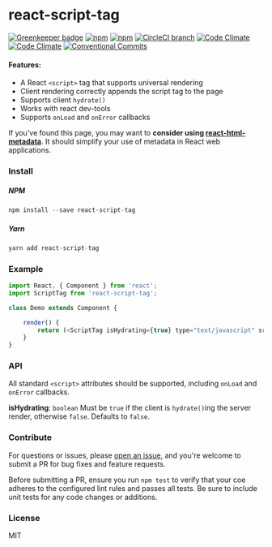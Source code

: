 # react-script-tag

[![Greenkeeper badge](https://badges.greenkeeper.io/adam-26/react-script-tag.svg)](https://greenkeeper.io/)
[![npm](https://img.shields.io/npm/v/react-script-tag.svg)](https://www.npmjs.com/package/react-script-tag)
[![npm](https://img.shields.io/npm/dm/react-script-tag.svg)](https://www.npmjs.com/package/react-script-tag)
[![CircleCI branch](https://img.shields.io/circleci/project/github/adam-26/react-script-tag/master.svg)](https://circleci.com/gh/adam-26/react-script-tag/tree/master)
[![Code Climate](https://img.shields.io/codeclimate/coverage/github/adam-26/react-script-tag.svg)](https://codeclimate.com/github/adam-26/react-script-tag)
[![Code Climate](https://img.shields.io/codeclimate/github/adam-26/react-script-tag.svg)](https://codeclimate.com/github/adam-26/react-script-tag)
[![Conventional Commits](https://img.shields.io/badge/Conventional%20Commits-1.0.0-yellow.svg)](https://conventionalcommits.org)


#### Features:
 * A React `<script>` tag that supports universal rendering
 * Client rendering correctly appends the script tag to the page
 * Supports client `hydrate()`
 * Works with react dev-tools
 * Supports `onLoad` and `onError` callbacks

If you've found this page, you may want to **consider using [react-html-metadata](github.com/adam-26/react-html-metadata)**. It should simplify your use of metadata in React web applications.

### Install

##### NPM

```js
npm install --save react-script-tag
```

##### Yarn

```js
yarn add react-script-tag
```

### Example

```js
import React, { Component } from 'react';
import ScriptTag from 'react-script-tag';

class Demo extends Component {

    render() {
        return (<ScriptTag isHydrating={true} type="text/javascript" src="some_script.js" />);
    }
}
```

### API

All standard `<script>` attributes should be supported, including `onLoad` and `onError` callbacks.

**isHydrating**: `boolean`
Must be `true` if the client is `hydrate()`ing the server render, otherwise `false`. Defaults to `false`.

### Contribute
For questions or issues, please [open an issue](https://github.com/adam-26/react-script-tag/issues), and you're welcome to submit a PR for bug fixes and feature requests.

Before submitting a PR, ensure you run `npm test` to verify that your coe adheres to the configured lint rules and passes all tests. Be sure to include unit tests for any code changes or additions.

### License
MIT